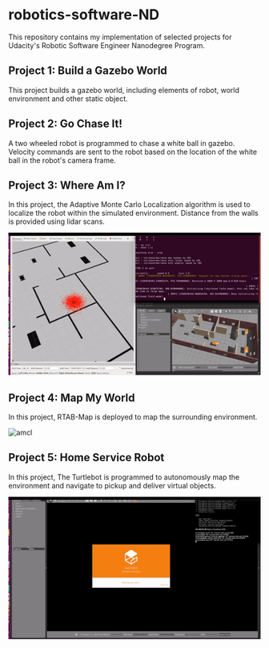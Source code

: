 # robotics-software-ND

This repository contains my implementation of selected projects for Udacity's Robotic Software Engineer Nanodegree Program.

## Project 1: Build a Gazebo World

This project builds a gazebo world, including elements of robot, world environment and other static object.


## Project 2: Go Chase It!

A two wheeled robot is programmed to chase a white ball in gazebo. Velocity commands are sent to the robot based on the location of the white ball in the robot's camera frame.


## Project 3: Where Am I?

In this project, the Adaptive Monte Carlo Localization algorithm is used to localize the robot within the simulated environment. Distance from the walls is provided using lidar scans.

![amcl](Proj3_WhereAmI/Images/AMCL.gif)


## Project 4: Map My World

In this project, RTAB-Map is deployed to map the surrounding environment.

![amcl](Proj4_WhereAmI/Images/SLAM.gif)


## Project 5: Home Service Robot

In this project, The Turtlebot is programmed to autonomously map the environment and navigate to pickup and deliver virtual objects. 

![amcl](Proj5_HomeServiceRobot/Images/HSR.gif)
